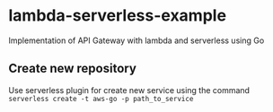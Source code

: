 # lambda-serverless-example
Implementation of API Gateway with lambda and serverless using Go

## Create new repository
Use serverless plugin for create new service using the command `serverless create -t aws-go -p path_to_service`
